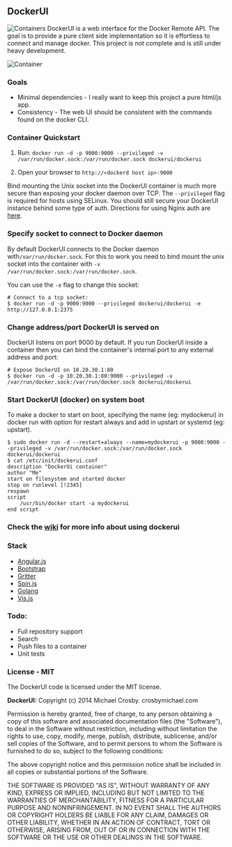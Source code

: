 ## DockerUI

![Containers](/containers.png)
DockerUI is a web interface for the Docker Remote API.  The goal is to provide a pure client side implementation so it is effortless to connect and manage docker.  This project is not complete and is still under heavy development.

![Container](/container.png)


### Goals
* Minimal dependencies - I really want to keep this project a pure html/js app.
* Consistency - The web UI should be consistent with the commands found on the docker CLI.

### Container Quickstart 
1. Run: `docker run -d -p 9000:9000 --privileged -v /var/run/docker.sock:/var/run/docker.sock dockerui/dockerui`

2. Open your browser to `http://<dockerd host ip>:9000`


Bind mounting the Unix socket into the DockerUI container is much more secure than exposing your docker daemon over TCP. The `--privileged` flag is required for hosts using SELinux. You should still secure your DockerUI instance behind some type of auth. Directions for using Nginx auth are [here](https://github.com/crosbymichael/dockerui/wiki/Dockerui-with-Nginx-HTTP-Auth).

### Specify socket to connect to Docker daemon

By default DockerUI connects to the Docker daemon with`/var/run/docker.sock`. For this to work you need to bind mount the unix socket into the container with `-v /var/run/docker.sock:/var/run/docker.sock`.

You can use the `-e` flag to change this socket:

    # Connect to a tcp socket:
    $ docker run -d -p 9000:9000 --privileged dockerui/dockerui -e http://127.0.0.1:2375

### Change address/port DockerUI is served on
DockerUI listens on port 9000 by default. If you run DockerUI inside a container then you can bind the container's internal port to any external address and port:

    # Expose DockerUI on 10.20.30.1:80
    $ docker run -d -p 10.20.30.1:80:9000 --privileged -v /var/run/docker.sock:/var/run/docker.sock dockerui/dockerui

### Start DockerUI (docker) on system boot
To make a docker to start on boot, specifying the name (eg: mydockerui) in docker run with option for restart always and add in upstart or systemd (eg: upstart).

    $ sudo docker run -d --restart=always --name=mydockerui -p 9000:9000 --privileged -v /var/run/docker.sock:/var/run/docker.sock dockerui/dockerui
    $ cat /etc/init/dockerui.conf
    description "DockerUi container"
    author "Me"
    start on filesystem and started docker
    stop on runlevel [!2345]
    respawn
    script
        /usr/bin/docker start -a mydockerui
    end script

### Check the [wiki](//github.com/crosbymichael/dockerui/wiki) for more info about using dockerui

### Stack
* [Angular.js](https://github.com/angular/angular.js)
* [Bootstrap](http://getbootstrap.com/)
* [Gritter](https://github.com/jboesch/Gritter)
* [Spin.js](https://github.com/fgnass/spin.js/)
* [Golang](https://golang.org/)
* [Vis.js](http://visjs.org/)


### Todo:
* Full repository support
* Search
* Push files to a container
* Unit tests


### License - MIT
The DockerUI code is licensed under the MIT license.


**DockerUI:**
Copyright (c) 2014 Michael Crosby. crosbymichael.com

Permission is hereby granted, free of charge, to any person
obtaining a copy of this software and associated documentation 
files (the "Software"), to deal in the Software without 
restriction, including without limitation the rights to use, copy, 
modify, merge, publish, distribute, sublicense, and/or sell copies 
of the Software, and to permit persons to whom the Software is 
furnished to do so, subject to the following conditions:

The above copyright notice and this permission notice shall be 
included in all copies or substantial portions of the Software.

THE SOFTWARE IS PROVIDED "AS IS", WITHOUT WARRANTY OF ANY KIND,
EXPRESS OR IMPLIED,
INCLUDING BUT NOT LIMITED TO THE WARRANTIES OF MERCHANTABILITY, 
FITNESS FOR A PARTICULAR PURPOSE AND NONINFRINGEMENT. 
IN NO EVENT SHALL THE AUTHORS OR COPYRIGHT 
HOLDERS BE LIABLE FOR ANY CLAIM, 
DAMAGES OR OTHER LIABILITY, 
WHETHER IN AN ACTION OF CONTRACT, 
TORT OR OTHERWISE, 
ARISING FROM, OUT OF OR IN CONNECTION WITH 
THE SOFTWARE OR THE USE OR OTHER DEALINGS IN THE SOFTWARE.

